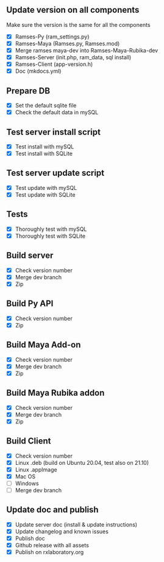 ## Update version on all components

Make sure the version is the same for all the components

- [x] Ramses-Py (ram_settings.py)
- [x] Ramses-Maya (Ramses.py, Ramses.mod)
- [x] Merge ramses maya-dev into Ramses-Maya-Rubika-dev
- [x] Ramses-Server (init.php, ram_data, sql install)
- [x] Ramses-Client (app-version.h)
- [x] Doc (mkdocs.yml)

## Prepare DB

- [x] Set the default sqlite file
- [x] Check the default data in mySQL

## Test server install script

- [x] Test install with mySQL
- [x] Test install with SQLite

## Test server update script

- [x] Test update with mySQL
- [x] Test update with SQLite

## Tests

- [x] Thoroughly test with mySQL
- [x] Thoroughly test with SQLite

## Build server

- [x] Check version number
- [x] Merge dev branch
- [x] Zip

## Build Py API

- [x] Check version number
- [x] Zip

## Build Maya Add-on

- [x] Check version number
- [x] Merge dev branch
- [x] Zip

## Build Maya Rubika addon

- [x] Check version number
- [x] Merge dev branch
- [x] Zip

## Build Client

- [x] Check version number
- [x] Linux .deb (build on Ubuntu 20.04, test also on 21.10)
- [x] Linux .appImage
- [x] Mac OS
- [ ] Windows
- [ ] Merge dev branch

## Update doc and publish

- [x] Update server doc (install & update instructions)
- [x] Update changelog and known issues
- [x] Publish doc
- [x] Github release with all assets
- [x] Publish on rxlaboratory.org
